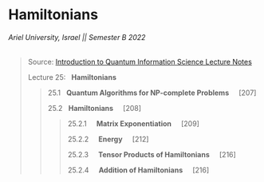 # Hamiltonians

###### Ariel University, Israel || Semester B 2022

> Source: [Introduction to Quantum Information Science Lecture Notes](https://www.scottaaronson.com/qclec.pdf)
> 
> Lecture 25: &nbsp; **Hamiltonians** <br/>
> 
>> 25.1 &nbsp; **Quantum Algorithms for NP-complete Problems** &nbsp; &nbsp; [207] <br/>
>> 
>> 25.2 &nbsp; **Hamiltonians** &nbsp; &nbsp; [208] <br/>
>>> 25.2.1 &nbsp; &nbsp; **Matrix Exponentiation** &nbsp; &nbsp; [209] <br/>
>>> 
>>> 25.2.2 &nbsp; &nbsp; **Energy** &nbsp; &nbsp; [212] <br/>
>>> 
>>> 25.2.3 &nbsp; &nbsp; **Tensor Products of Hamiltonians** &nbsp; &nbsp; [216] <br/>
>>> 
>>> 25.2.4 &nbsp; &nbsp; **Addition of Hamiltonians** &nbsp; &nbsp; [216] <br/>

